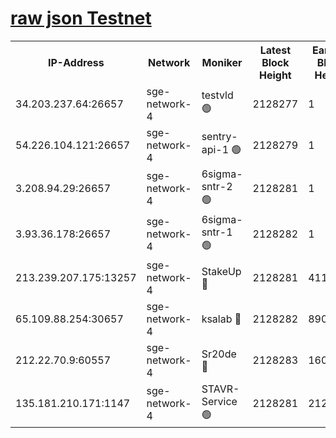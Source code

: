 
[raw json Testnet](https://rpc-check.sget.stavr.tech/sget/rpc-sget-result.json)
=


<table><tr><th>IP-Address</th><th>Network</th><th>Moniker</th><th>Latest Block Height</th><th>Earliest Block Height</th><th>Catching Up</th><th>Tx Index</th><th>Voting Power</th><th>Scan Time</th></tr><tr><td>34.203.237.64:26657</td><td>sge-network-4</td><td>testvld 🟢</td><td>2128277</td><td>1</td><td>False</td><td>on</td><td>0</td><td>2024-03-22T21:03:12.798819346UTC</td></tr><tr><td>54.226.104.121:26657</td><td>sge-network-4</td><td>sentry-api-1 🟢</td><td>2128279</td><td>1</td><td>False</td><td>on</td><td>0</td><td>2024-03-22T21:03:27.665290473UTC</td></tr><tr><td>3.208.94.29:26657</td><td>sge-network-4</td><td>6sigma-sntr-2 🟢</td><td>2128281</td><td>1</td><td>False</td><td>on</td><td>0</td><td>2024-03-22T21:03:36.925050725UTC</td></tr><tr><td>3.93.36.178:26657</td><td>sge-network-4</td><td>6sigma-sntr-1 🟢</td><td>2128282</td><td>1</td><td>False</td><td>on</td><td>0</td><td>2024-03-22T21:03:41.589291238UTC</td></tr><tr><td>213.239.207.175:13257</td><td>sge-network-4</td><td>StakeUp 🔴</td><td>2128281</td><td>411001</td><td>False</td><td>off</td><td>100</td><td>2024-03-22T21:03:36.027249354UTC</td></tr><tr><td>65.109.88.254:30657</td><td>sge-network-4</td><td>ksalab 🔴</td><td>2128282</td><td>890001</td><td>False</td><td>on</td><td>3497</td><td>2024-03-22T21:03:43.956316672UTC</td></tr><tr><td>212.22.70.9:60557</td><td>sge-network-4</td><td>Sr20de 🔴</td><td>2128283</td><td>1608978</td><td>False</td><td>on</td><td>133</td><td>2024-03-22T21:03:46.384725506UTC</td></tr><tr><td>135.181.210.171:1147</td><td>sge-network-4</td><td>STAVR-Service 🟢</td><td>2128281</td><td>2124001</td><td>False</td><td>on</td><td>0</td><td>2024-03-22T21:03:36.328227566UTC</td></tr></table>
